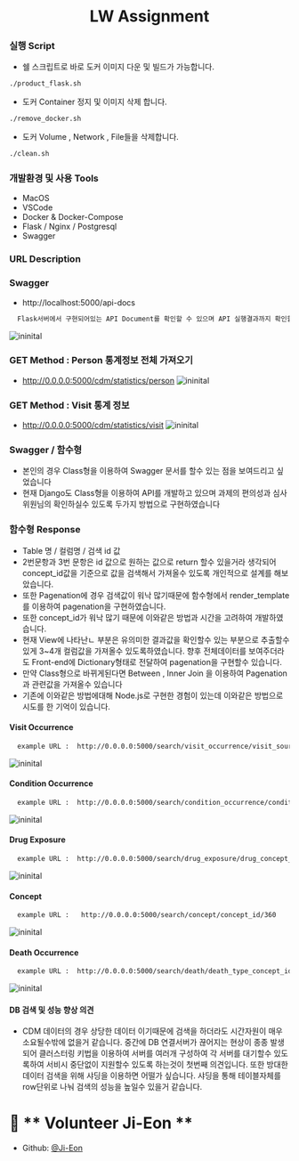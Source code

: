 <h1 align="center">LW Assignment</h1>


### 실행 Script
- 쉘 스크립트로 바로 도커 이미지 다운 및 빌드가 가능합니다.
```sh
./product_flask.sh
```

- 도커 Container 정지 및 이미지 삭제 합니다.
```sh
./remove_docker.sh
```

- 도커 Volume , Network , File들을 삭제합니다.
```sh
./clean.sh
```

### 개발환경 및 사용 Tools
- MacOS 
- VSCode
- Docker & Docker-Compose
- Flask / Nginx / Postgresql
- Swagger 



### URL Description
### Swagger 
- http://localhost:5000/api-docs
```sh
  Flask서버에서 구현되어있는 API Document를 확인할 수 있으며 API 실행결과까지 확인할 수 있습니다.
```
![ininital](https://github.com/Ji-Eon/line_homework/blob/main/Git-Image/gitimage_1.png?raw=true)
### GET Method : Person 통계정보 전체 가져오기 ####
- http://0.0.0.0:5000/cdm/statistics/person
![ininital](https://github.com/Ji-Eon/line_homework/blob/main/Git-Image/gitimage_2.png?raw=true)


### GET Method : Visit 통계 정보 ###
- http://0.0.0.0:5000/cdm/statistics/visit
![ininital](https://github.com/Ji-Eon/line_homework/blob/main/Git-Image/gitimage_3.png?raw=true)


### Swagger / 함수형 #### 
- 본인의 경우 Class형을 이용하여 Swagger 문서를 할수 있는 점을 보여드리고 싶었습니다
- 현재 Django도 Class형을 이용하여 API를 개발하고 있으며 과제의 편의성과 심사위원님의 확인하실수 있도록 두가지 방법으로 구현하였습니다

### 함수형 Response ####
- Table 명 / 컬럼명 / 검색 id 값 
- 2번문항과 3번 문항은 id 값으로 원하는 값으로 return 할수 있을거라 생각되어 concept_id값을 기준으로 값을 검색해서 가져올수 있도록 개인적으로 설계를 해보았습니다.
- 또한 Pagenation에 경우 검색값이 워낙 많기때문에 함수형에서 render_template를 이용하여 pagenation을 구현하였습니다.
- 또한 concept_id가 워낙 많기 때문에 이와같은 방법과 시간을 고려하여 개발하였습니다.
- 현재 View에 나타난ㄴ 부분은 유의미한 결과값을 확인할수 있는 부분으로 추출할수 있게 3~4개 컬럼값을 가져올수 있도록하였습니다. 향후 전체데이터를 보여주더라도 Front-end에 Dictionary형태로 전달하여 
  pagenation을 구현할수 있습니다.
- 만약 Class형으로 바뀌게된다면 Between , Inner Join 을 이용하여 Pagenation과 관련값을 가져올수 있습니다
- 기존에 이와같은 방법에대해 Node.js로 구현한 경험이 있는데 이와같은 방법으로 시도를 한 기억이 있습니다.

#### Visit Occurrence #####
```sh
  example URL :  http://0.0.0.0:5000/search/visit_occurrence/visit_source_concept_id/0
```
![ininital](https://github.com/Ji-Eon/line_homework/blob/main/Git-Image/gitimage_4.png?raw=true)

#### Condition Occurrence #####
```sh
  example URL :  http://0.0.0.0:5000/search/condition_occurrence/condition_source_concept_id/4112343
```
![ininital](https://github.com/Ji-Eon/line_homework/blob/main/Git-Image/gitimage_5.png?raw=true)

#### Drug Exposure #####
```sh
  example URL :  http://0.0.0.0:5000/search/drug_exposure/drug_concept_id/40213154
```
![ininital](https://github.com/Ji-Eon/line_homework/blob/main/Git-Image/gitimage_6.png?raw=true)

#### Concept #####
```sh
  example URL :   http://0.0.0.0:5000/search/concept/concept_id/360
```
![ininital](https://github.com/Ji-Eon/line_homework/blob/main/Git-Image/gitimage_7.png?raw=true)

#### Death Occurrence #####
```sh
  example URL :  http://0.0.0.0:5000/search/death/death_type_concept_id/32815
```
![ininital](https://github.com/Ji-Eon/line_homework/blob/main/Git-Image/gitimage_8.png?raw=true)




#### DB 검색 및 성능 향상 의견 ####
- CDM 데이터의 경우 상당한 데이터 이기때문에 검색을 하더라도 시간자원이 매우 소요될수밖에 없을거 같습니다. 중간에 DB 연결서버가 끊어지는 현상이 종종 발생되어 클러스터링 키법을 이용하여 서버를 여러개 구성하여 각 서버를 대기할수 있도록하여 서비시 중단없이 지원할수 있도록 하는것이 첫번째 의견입니다. 또한 방대한 데이터 검색을 위해 샤딩을 이용하면 어떨가 싶습니다. 샤딩을 통해 테이블자체를 row단위로 나눠 검색의 성능을 높일수 있을거 같습니다.


# 👤 ** Volunteer Ji-Eon **

- Github: [@Ji-Eon](https://github.com/Ji-Eon)
